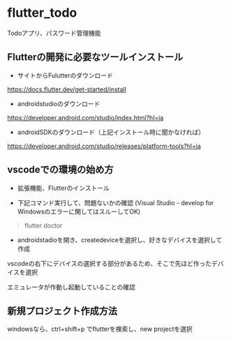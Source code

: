 # flutter_todo

Todoアプリ、パスワード管理機能

## Flutterの開発に必要なツールインストール

- サイトからFulutterのダウンロード

https://docs.flutter.dev/get-started/install

- androidstudioのダウンロード

https://developer.android.com/studio/index.html?hl=ja

- androidSDKのダウンロード（上記インストール時に聞かなければ）

https://developer.android.com/studio/releases/platform-tools?hl=ja

## vscodeでの環境の始め方

- 拡張機能、Flutterのインストール

- 下記コマンド実行して、問題ないかの確認 (Visual Studio - develop for Windowsのエラーに関してはスルーしてOK)
>flutter doctor

- androidstadioを開き、createdeviceを選択し、好きなデバイスを選択して作成

vscodeの右下にデバイスの選択する部分があるため、そこで先ほど作ったデバイスを選択

エミュレータが作動し起動していることの確認

## 新規プロジェクト作成方法

windowsなら、ctrl+shift+p でflutterを検索し、new projectを選択



